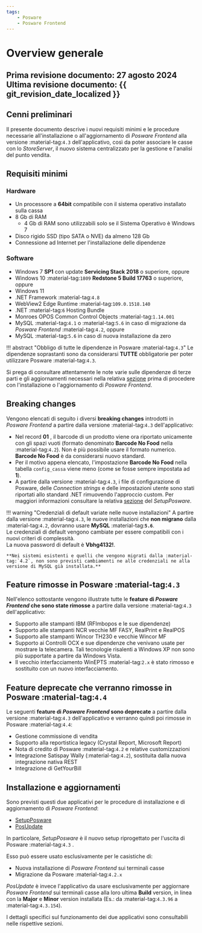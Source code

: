 ```yaml
---
tags:
    - Posware
    - Posware Frontend
---
```


# Overview generale

**Prima revisione documento: 27 agosto 2024** <br>
**Ultima revisione documento: {{ git_revision_date_localized }}**
---

## Cenni preliminari
Il presente documento descrive i nuovi requisiti minimi e le procedure necessarie all'installazione o all'aggiornamento di *Posware Frontend* alla versione :material-tag:`4.3` dell'applicativo, così da poter associare le casse con lo *StoreServer*, il nuovo sistema centralizzato per la gestione e l'analisi del punto vendita.

## Requisiti minimi

### Hardware
- Un processore a **64bit** compatibile con il sistema operativo installato sulla cassa
- 8 Gb di RAM
    - 4 Gb di RAM sono utilizzabili solo se il Sistema Operativo è Windows 7
- Disco rigido SSD (tipo SATA o NVE) da almeno 128 Gb
- Connessione ad Internet per l'installazione delle dipendenze

### Software
- Windows 7 **SP1** con update **Servicing Stack 2018** o superiore, oppure
- Windows 10 :material-tag:`1809` **Redstone 5 Build 17763** o superiore, oppure
- Windows 11
- .NET Framework :material-tag:`4.8`
- WebView2 Edge Runtime :material-tag:`109.0.1518.140`
- .NET :material-tag:`6` Hosting Bundle
- Monroes OPOS Common Control Objects :material-tag:`1.14.001`
- MySQL :material-tag:`4.1` o :material-tag:`5.6` in caso di migrazione da *Posware Frontend* :material-tag:`4.2`, oppure
- MySQL :material-tag:`5.6` in caso di nuova installazione da zero

!!! abstract "Obbligo di tutte le dipendenze in Posware :material-tag:`4.3`"
    Le dipendenze soprastanti sono da considerarsi **TUTTE** obbligatorie per poter utilizzare Posware :material-tag:`4.3`.

Si prega di consultare attentamente le note varie sulle dipendenze di terze parti e gli aggiornamenti necessari nella relativa [sezione](./dipendenze-aggiornamenti-necessari.md) prima di procedere con l'installazione o l'aggiornamento di *Posware Frontend*. 

## Breaking changes
Vengono elencati di seguito i diversi **breaking changes** introdotti in *Posware Frontend* a partire dalla versione :material-tag:`4.3` dell'applicativo:

- Nel record **01** , il barcode di un prodotto viene ora riportato unicamente con gli spazi vuoti (formato denominato **Barcode No Food** nella :material-tag:`4.2`). Non è più possibile usare il formato numerico. **Barcode No Food** è da considerarsi nuovo standard.
- Per il motivo appena elencato, l'impostazione **Barcode No Food** nella tabella `config_cassa` viene meno (come se fosse sempre impostata ad **1**).
- A partire dalla versione :material-tag:`4.3`, i file di configurazione di Posware, delle *Connection strings* e delle impostazioni utente sono stati riportati allo standard .NET rimuovendo l'approccio custom. Per maggiori informazioni consultare la relativa [sezione](./setup-posware.md#aggiornamento-dei-file-di-configurazione) del *SetupPosware*.

!!! warning "Credenziali di default variate nelle nuove installazioni"
    A partire dalla versione :material-tag:`4.3`, le nuove installazioni che **non migrano** dalla :material-tag:`4.2`, dovranno usare **MySQL** :material-tag:**`5.6`**. 
    <br>Le credenziali di default vengono cambiate per essere compatibili con i nuovi criteri di complessità.<br>La nuova password di default è **Vbhg4132!**.
    
    **Nei sistemi esistenti e quelli che vengono migrati dalla :material-tag:`4.2`, non sono previsti cambiamenti ne alle credenziali ne alla versione di MySQL già installata.**


## Feature rimosse in Posware :material-tag:`4.3`
Nell'elenco sottostante vengono illustrate tutte le **feature di *Posware Frontend* che sono state rimosse** a partire dalla versione :material-tag:`4.3` dell'applicativo:

- Supporto alle stampanti IBM (RFImbopos e le sue dipendenze)
- Supporto alle stampanti NCR vecchie MF FASY, RealPrint e RealPOS
- Supporto alle stampanti Wincor TH230 e vecchie Wincor MF
- Supporto ai Controlli OCX e sue dipendenze che venivano usate per mostrare la telecamera. Tali tecnologie risalenti a Windows XP non sono più supportate a partire da Windows Vista.
- Il vecchio interfacciamento WinEPTS :material-tag:`2.x` è stato rimosso e sostituito con un nuovo interfacciamento.

## Feature deprecate che verranno rimosse in Posware :material-tag:`4.4`
Le seguenti **feature di *Posware Frontend* sono deprecate** a partire dalla versione :material-tag:`4.3` dell'applicativo e verranno quindi poi rimosse in Posware :material-tag:`4.4`:

- Gestione commissione di vendita
- Supporto alla reportistica legacy (Crystal Report, Microsoft Report)
- Nota di credito di Posware :material-tag:`4.2` e relative customizzazioni
- Integrazione Satispay Wally (:material-tag:`4.2`), sostituita dalla nuova integrazione nativa REST
- Integrazione di GetYourBill

## Installazione e aggiornamenti
Sono previsti questi due applicativi per le procedure di installazione e di aggiornamento di *Posware Frontend*:

- [SetupPosware](./setup-posware.md)
- [PosUpdate](./pos-update.md)

In particolare, *SetupPosware* è il nuovo setup riprogettato per l'uscita di Posware :material-tag:`4.3` .

Esso può essere usato esclusivamente per le casistiche di:

- Nuova installazione di *Posware Frontend* sui terminali casse
- Migrazione da Posware :material-tag:`4.2.x`

*PosUpdate* è invece l'applicativo da usare esclusivamente per aggiornare *Posware Frontend* sui terminali casse alla loro ultima **Build** version, in linea con la **Major** e **Minor** version installata (Es.: da :material-tag:`4.3.96` a :material-tag:`4.3.154`).

I dettagli specifici sul funzionamento dei due applicativi sono consultabili nelle rispettive sezioni.